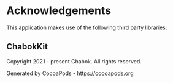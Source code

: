 # Acknowledgements
This application makes use of the following third party libraries:

## ChabokKit

Copyright 2021 - present Chabok. All rights reserved.

Generated by CocoaPods - https://cocoapods.org
